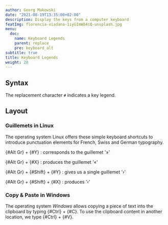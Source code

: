 ```yaml
---
author: Georg Makowski
date: "2021-08-19T13:35:00+02:00"
description: Display the keys from a computer keyboard
featImg: florencia-viadana-1iyGImW84cQ-unsplash.jpg
menu:
  doc:
    name: Keyboard Legends
    parent: replace
    pre: keyboard_alt
subtitle: true
title: Keyboard Legends
weight: 20
---
```


## Syntax

The replacement character `#` indicates a key legend.

## Layout

### Guillemets in Linux

The operating system Linux offers these simple keyboard shortcuts to introduce punctuation elements for French, Swiss and German typography.

{#Alt Gr} + {#Y}
: corresponds to the guillemet '»'

{#Alt Gr} + {#X} 
: produces the guillemet '«'

{#Alt Gr} + {#Shift} + {#Y} 
: gives us a single guillemet '›'

{#Alt Gr} + {#Shift} + {#X} 
: produces '‹'

### Copy & Paste in Windows

The operating system *Windows* allows copying a piece of text into the clipboard by typing {#Ctrl} + {#C}. To use the clipboard content in another location, we type {#Ctrl} + {#V}.
